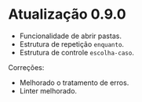 # Atualização 0.9.0

- Funcionalidade de abrir pastas.
- Estrutura de repetição `enquanto`.
- Estrutura de controle `escolha-caso`.

Correções:

- Melhorado o tratamento de erros.
- Linter melhorado.